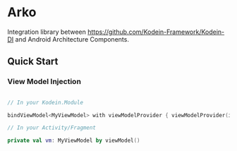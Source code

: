 # Arko

Integration library between https://github.com/Kodein-Framework/Kodein-DI and Android Architecture Components.

## Quick Start

### View Model Injection
```kotlin

// In your Kodein.Module

bindViewModel<MyViewModel> with viewModelProvider { viewModelProvider(instance()) }

// In your Activity/Fragment

private val vm: MyViewModel by viewModel()

```